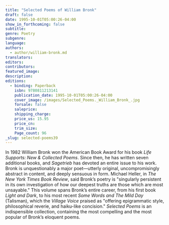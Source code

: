 ```yaml
---
title: "Selected Poems of William Bronk"
draft: false
date: 1995-10-01T05:00:26-04:00
show_in_forthcoming: false
subtitle:
genre: Poetry
subgenre:
language:
authors:
  - author/william-bronk.md
translators:
editors:
contributors:
featured_image:
description:
editions:
  - binding: Paperback
    isbn: 9780811213141
    publication_date: 1995-10-01T05:00:26-04:00
    cover_image: /images/Selected_Poems._William_Bronk_.jpg
    forsale: false
    saleprice:
    shipping_charge:
    price_us: 15.95
    price_cn:
    trim_size:
    Page_count: 96
_slug: selected-poems39
---
```


In 1982 William Bronk won the American Book Award for his book _Life Supports: New & Collected Poems_. Since then, he has written seven additional books, and _Sagetrieb_ has devoted an entire issue to his work. Bronk is unquestionably a major poet––utterly original, uncompromisingly abstract in content, and deeply sensuous in form. Michael Heller, in _The New York Times Book Review_, said Bronk’s poetry is "singularly persistent in its own investigation of how our deepest truths are those which are most unsayable." This volume spans Bronk’s entire career, from his first book _Light and Dark_, to his most recent _Some Words and The Mild Day_ (Talisman), which the _Village Voice_ praised as "offering epigrammatic style, philosophical reverie, and haiku-like concision." _Selected Poems_ is an indispensible collection, containing the most compelling and the most popular of Bronk’s eloquent poems.

